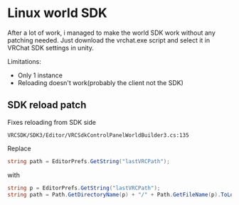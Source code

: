 # Linux world SDK

After a lot of work, i managed to make the world SDK work without any patching needed. Just download the vrchat.exe script and select it in VRChat SDK settings in unity.

Limitations:
 - Only 1 instance
 - Reloading doesn't work(probably the client not the SDK)

## SDK reload patch
Fixes reloading from SDK side

`VRCSDK/SDK3/Editor/VRCSdkControlPanelWorldBuilder3.cs:135`

Replace

```cs
string path = EditorPrefs.GetString("lastVRCPath");
```

with

```cs
string p = EditorPrefs.GetString("lastVRCPath");
string path = Path.GetDirectoryName(p) + "/" + Path.GetFileName(p).ToLower();
```